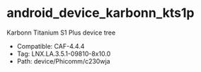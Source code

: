 # android_device_karbonn_kts1p
Karbonn Titanium S1 Plus device tree
- Compatible: CAF-4.4.4
- Tag: LNX.LA.3.5.1-09810-8x10.0
- Path: device/Phicomm/c230wja